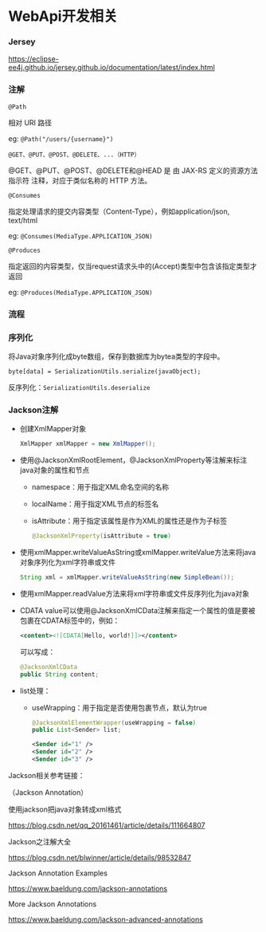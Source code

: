 # WebApi开发相关

### Jersey

https://eclipse-ee4j.github.io/jersey.github.io/documentation/latest/index.html



### 注解

`@Path`

相对 URI 路径

eg: `@Path("/users/{username}")`



`@GET、@PUT、@POST、@DELETE、...（HTTP）`

@GET、@PUT、@POST、@DELETE和@HEAD 是 由 JAX-RS 定义的资源方法指示符 注释，对应于类似名称的 HTTP 方法。



`@Consumes`

指定处理请求的提交内容类型（Content-Type），例如application/json, text/html

eg: `@Consumes(MediaType.APPLICATION_JSON)`



`@Produces`

指定返回的内容类型，仅当request请求头中的(Accept)类型中包含该指定类型才返回

eg: `@Produces(MediaType.APPLICATION_JSON)`

### 流程




### 序列化
将Java对象序列化成byte数组，保存到数据库为bytea类型的字段中。

`byte[data] = SerializationUtils.serialize(javaObject);`

反序列化：`SerializationUtils.deserialize`

### Jackson注解

- 创建XmlMapper对象

  ```java
  XmlMapper xmlMapper = new XmlMapper();
  ```

- 使用@JacksonXmlRootElement，@JacksonXmlProperty等注解来标注java对象的属性和节点

  - namespace：用于指定XML命名空间的名称

  - localName：用于指定XML节点的标签名

  - isAttribute：用于指定该属性是作为XML的属性还是作为子标签

    ```java
    @JacksonXmlProperty(isAttribute = true)
    ```

- 使用xmlMapper.writeValueAsString或xmlMapper.writeValue方法来将java对象序列化为xml字符串或文件

  ```java
  String xml = xmlMapper.writeValueAsString(new SimpleBean());
  ```

- 使用xmlMapper.readValue方法来将xml字符串或文件反序列化为java对象

- CDATA value可以使用@JacksonXmlCData注解来指定一个属性的值是要被包裹在CDATA标签中的，例如：

  ```xml
  <content><![CDATA[Hello, world!]]></content>
  ```

  可以写成：

  ```java
  @JacksonXmlCData
  public String content;
  ```

- list处理：

  - useWrapping：用于指定是否使用包裹节点，默认为true

    ```java
    @JacksonXmlElementWrapper(useWrapping = false)
    public List<Sender> list;
    ```

    ```xml
    <Sender id="1" />
    <Sender id="2" />
    <Sender id="3" />
    ```


Jackson相关参考链接：

（Jackson Annotation）

使用jackson把java对象转成xml格式

https://blog.csdn.net/qq_20161461/article/details/111664807

Jackson之注解大全

https://blog.csdn.net/blwinner/article/details/98532847

Jackson Annotation Examples

https://www.baeldung.com/jackson-annotations

More Jackson Annotations

https://www.baeldung.com/jackson-advanced-annotations

